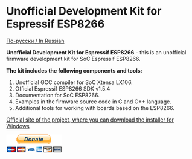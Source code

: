 Unofficial Development Kit for Espressif ESP8266
================================================

[По-русски / In Russian](README.ru.md)

<b>Unofficial Development Kit for Espressif ESP8266</b> - this is an unofficial firmware development kit for SoC Espressif ESP8266.<br>

<b>The kit includes the following components and tools:</b><br>

1. Unofficial GCC compiler for SoC Xtensa LX106.<br>
2. Official Espressif ESP8266 SDK v1.5.4<br>
3. Documentation for SoC ESP8266.<br>
4. Examples in the firmware source code in C and С++ language.<br>
5. Additional tools for working with boards based on the ESP8266.<br>

<a href="http://programs74.ru/udkew-en.html">Official site of the project, where you can download the installer for Windows</a>

<a href="https://www.paypal.com/cgi-bin/webscr?cmd=_s-xclick&hosted_button_id=KEZT6SQ9FRRFE"><img height="47" width="147" src="donate-en.bmp" alt="Donate" title="Donate"></a>
